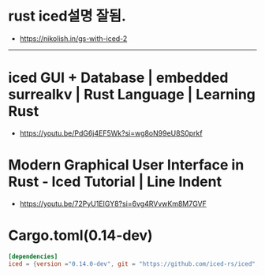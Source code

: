 # rust iced설명 잘됨.

- https://nikolish.in/gs-with-iced-2

<hr />

# iced GUI + Database | embedded surrealkv | Rust Language | Learning Rust
- https://youtu.be/PdG6j4EF5Wk?si=wg8oN99eU8S0prkf

# Modern Graphical User Interface in Rust - Iced Tutorial | Line Indent
- https://youtu.be/72PyU1EIGY8?si=6vg4RVvwKm8M7GVF


# Cargo.toml(0.14-dev)


```toml
[dependencies]
iced = {version ="0.14.0-dev", git = "https://github.com/iced-rs/iced", rev = "5f00ae"}
```
